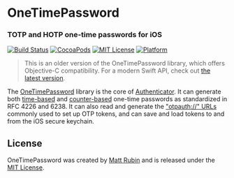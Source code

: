 # OneTimePassword
### TOTP and HOTP one-time passwords for iOS

[![Build Status](https://travis-ci.org/mattrubin/OneTimePassword.svg?branch=objc)](https://travis-ci.org/mattrubin/OneTimePassword?branch=objc)
[![CocoaPods](https://img.shields.io/cocoapods/v/OneTimePassword.svg)](https://cocoapods.org/pods/OneTimePassword)
[![MIT License](http://img.shields.io/badge/license-mit-989898.svg)](https://github.com/mattrubin/OneTimePassword/blob/master/LICENSE.md)
[![Platform](https://img.shields.io/cocoapods/p/OneTimePassword.svg)](http://cocoadocs.org/docsets/OneTimePassword)

> This is an older version of the OneTimePassword library, which offers Objective-C compatibility. For a modern Swift API, check out [the latest version](https://github.com/mattrubin/OneTimePassword).

The [OneTimePassword](https://github.com/mattrubin/OneTimePassword) library is the core of [Authenticator](http://mattrubin.me/authenticator/). It can generate both [time-based](https://tools.ietf.org/html/rfc6238) and [counter-based](https://tools.ietf.org/html/rfc4226) one-time passwords as standardized in RFC 4226 and 6238. It can also read and generate the ["otpauth://" URLs](https://code.google.com/p/google-authenticator/wiki/KeyUriFormat) commonly used to set up OTP tokens, and can save and load tokens to and from the iOS secure keychain.

## License
OneTimePassword was created by [Matt Rubin](http://mattrubin.me) and is released under the [MIT License](LICENSE.md).
